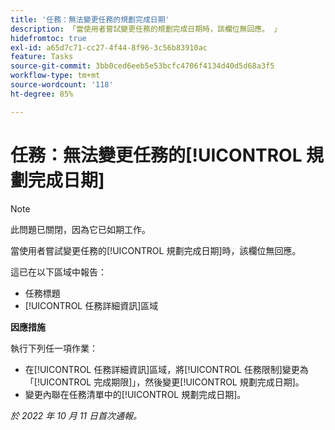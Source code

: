 ```yaml
---
title: '任務：無法變更任務的規劃完成日期'
description: 「當使用者嘗試變更任務的規劃完成日期時，該欄位無回應。 」
hidefromtoc: true
exl-id: a65d7c71-cc27-4f44-8f96-3c56b83910ac
feature: Tasks
source-git-commit: 3bb0ced6eeb5e53bcfc4706f4134d40d5d68a3f5
workflow-type: tm+mt
source-wordcount: '118'
ht-degree: 85%

---
```


# 任務：無法變更任務的[!UICONTROL 規劃完成日期]

>[!NOTE]
>
>此問題已關閉，因為它已如期工作。

當使用者嘗試變更任務的[!UICONTROL 規劃完成日期]時，該欄位無回應。

這已在以下區域中報告：

* 任務標題
* [!UICONTROL 任務詳細資訊]區域

**因應措施**

執行下列任一項作業：

* 在[!UICONTROL 任務詳細資訊]區域，將[!UICONTROL 任務限制]變更為「[!UICONTROL 完成期限]」，然後變更[!UICONTROL 規劃完成日期]。
* 變更內聯在任務清單中的[!UICONTROL 規劃完成日期]。

_於 2022 年 10 月 11 日首次通報。_
